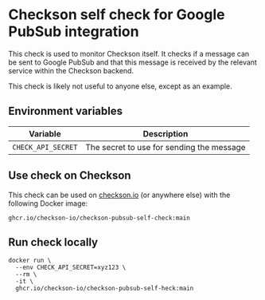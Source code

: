 # Checkson self check for Google PubSub integration

This check is used to monitor Checkson itself. It checks if a message can be sent to Google PubSub and that
this message is received by the relevant service within the Checkson backend.

This check is likely not useful to anyone else, except as an example.

## Environment variables

| Variable           | Description |
|------------------- |-------------|
| `CHECK_API_SECRET` | The secret to use for sending the message |

## Use check on Checkson

This check can be used on [checkson.io](https://checkson.io) (or anywhere else) with the following Docker image:

```
ghcr.io/checkson-io/checkson-pubsub-self-check:main
```

## Run check locally

```
docker run \
  --env CHECK_API_SECRET=xyz123 \
  --rm \
  -it \
  ghcr.io/checkson-io/checkson-pubsub-self-heck:main
```

